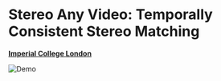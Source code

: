 # Stereo Any Video: Temporally Consistent Stereo Matching

**[Imperial College London](https://www.imperial.ac.uk/)**

![Demo](./assets/stereoanyvideo.gif)
